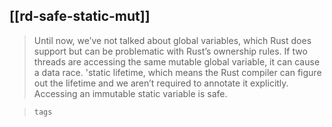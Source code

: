 [[rd-safe-static-mut]]
---

> Until now, we’ve not talked about global variables, which Rust does support but can be problematic with Rust’s ownership rules. If two threads are accessing the same mutable global variable, it can cause a data race.
>'static lifetime, which means the Rust compiler can figure out the lifetime and we aren’t required to annotate it explicitly. Accessing an immutable static variable is safe.


> `tags` 
